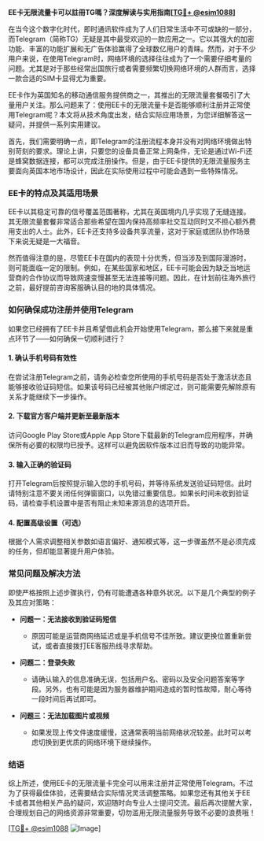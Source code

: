 **EE卡无限流量卡可以註冊TG嗎？深度解读与实用指南[[TG💪+ @esim1088](https://t.me/s/esim1088)]**

在当今这个数字化时代，即时通讯软件成为了人们日常生活中不可或缺的一部分，而Telegram（简称TG）无疑是其中最受欢迎的一款应用之一。它以其强大的加密功能、丰富的功能扩展和无广告体验赢得了全球数亿用户的青睐。然而，对于不少用户来说，在使用Telegram时，网络环境的选择往往成为了一个需要仔细考量的问题。尤其是对于那些经常出国旅行或者需要频繁切换网络环境的人群而言，选择一款合适的SIM卡显得尤为重要。

EE卡作为英国知名的移动通信服务提供商之一，其推出的无限流量套餐吸引了大量用户关注。那么问题来了：使用EE卡的无限流量卡是否能够顺利注册并正常使用Telegram呢？本文将从技术角度出发，结合实际应用场景，为您详细解答这一疑问，并提供一系列实用建议。

首先，我们需要明确一点，即Telegram的注册流程本身并没有对网络环境做出特别苛刻的要求。理论上讲，只要您的设备具备正常上网条件，无论是通过Wi-Fi还是蜂窝数据连接，都可以完成注册操作。但是，由于EE卡提供的无限流量服务主要面向英国本地市场设计，因此在实际使用过程中可能会遇到一些特殊情况。

### **EE卡的特点及其适用场景**

EE卡以其稳定可靠的信号覆盖范围著称，尤其在英国境内几乎实现了无缝连接。其无限流量套餐非常适合那些希望在国内保持高频率社交互动同时又不担心额外费用支出的人士。此外，EE卡还支持多设备共享流量，这对于家庭或团队协作场景下来说无疑是一大福音。

然而值得注意的是，尽管EE卡在国内的表现十分优秀，但当涉及到国际漫游时，则可能面临一定的限制。例如，在某些国家和地区，EE卡可能会因为缺乏当地运营商的合作协议而导致网速变慢甚至无法连接等问题。因此，在计划前往海外旅行之前，最好提前咨询客服确认目的地的具体情况。

### **如何确保成功注册并使用Telegram**

如果您已经拥有了EE卡并且希望借此机会开始使用Telegram，那么接下来就是重点环节了——如何确保一切顺利进行？

#### **1. 确认手机号码有效性**
在尝试注册Telegram之前，请务必检查您所使用的手机号码是否处于激活状态且能够接收验证码短信。如果该号码已经被其他账户绑定过，则可能需要先解除原有关系才能继续下一步操作。

#### **2. 下载官方客户端并更新至最新版本**
访问Google Play Store或Apple App Store下载最新的Telegram应用程序，并确保所有必要的权限均已授予。这样可以避免因软件版本过旧而导致的功能异常。

#### **3. 输入正确的验证码**
打开Telegram后按照提示输入您的手机号码，并等待系统发送验证码短信。此时请特别注意不要关闭任何弹窗窗口，以免错过重要信息。如果长时间未收到验证码，请检查手机设置中是否有阻止未知来源消息的选项开启。

#### **4. 配置高级设置（可选）**
根据个人需求调整相关参数如语言偏好、通知模式等，这一步骤虽然不是必须完成的任务，但却能显著提升用户体验。

### **常见问题及解决方法**

即使严格按照上述步骤执行，仍有可能遭遇各种意外状况。以下是几个典型的例子及其应对策略：

- **问题一：无法接收到验证码短信**
  - 原因可能是运营商网络延迟或是手机信号不佳所致。建议更换位置重新尝试，或者直接拨打EE客服热线寻求帮助。
  
- **问题二：登录失败**
  - 请确认输入的信息准确无误，包括用户名、密码以及安全问题答案等字段。另外，也有可能是因为服务器维护期间造成的暂时性故障，耐心等待一段时间后再试即可。

- **问题三：无法加载图片或视频**
  - 如果发现上传文件速度缓慢，这通常表明当前网络状况较差。此时可以考虑切换到更优质的网络环境下继续操作。

### **结语**

综上所述，使用EE卡的无限流量卡完全可以用来注册并正常使用Telegram。不过为了获得最佳体验，还需要结合实际情况灵活调整策略。如果您还有其他关于EE卡或者其他相关产品的疑问，欢迎随时向专业人士提问交流。最后再次提醒大家，合理规划自己的网络资源非常重要，切勿滥用无限流量服务导致不必要的浪费哦！

[[TG💪+ @esim1088](https://t.me/s/esim1088) ![Image](https://i.postimg.cc/4NQfJmqS/Snipaste-2025-05-13-00-14-12.png)]